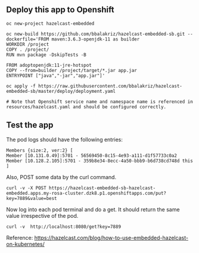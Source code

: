 ## Deploy this app to Openshift

```
oc new-project hazelcast-embedded

oc new-build https://github.com/bbalakriz/hazelcast-embedded-sb.git --dockerfile='FROM maven:3.6.3-openjdk-11 as builder
WORKDIR /project
COPY . /project/
RUN mvn package -DskipTests -B

FROM adoptopenjdk:11-jre-hotspot
COPY --from=builder /project/target/*.jar app.jar
ENTRYPOINT ["java","-jar","app.jar"]'

oc apply -f https://raw.githubusercontent.com/bbalakriz/hazelcast-embedded-sb/master/deploy/deployment.yaml

# Note that Openshift service name and namespace name is referenced in resources/hazelcast.yaml and should be configured correctly.
```

## Test the app

The pod logs should have the following entries:

```
Members {size:2, ver:2} [
Member [10.131.0.49]:5701 - 56569450-8c15-4e93-a111-d1f57733c0a2
Member [10.128.2.105]:5701 - 359b8e34-8ecc-4a50-bbb9-b6d738cd748d this
]
```

Also, POST some data by the curl command. 
```
curl -v -X POST https://hazelcast-embedded-sb-hazelcast-embedded.apps.my-rosa-cluster.dzk8.p1.openshiftapps.com/put?key=7889&value=best 
```

Now log into each pod terminal and do a get. It should return the same value irrespective of the pod. 

```
curl -v  http://localhost:8080/get?key=7889
```

Reference: https://hazelcast.com/blog/how-to-use-embedded-hazelcast-on-kubernetes/
